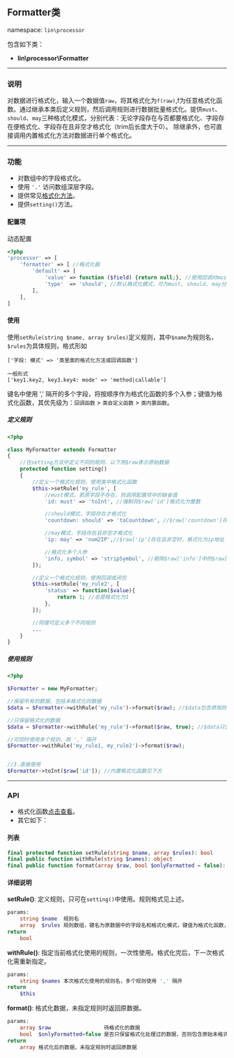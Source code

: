 Formatter类
----
namespace: `lin\processor`

包含如下类：

* **lin\processor\Formatter**

---

### 说明
对数据进行格式化，输入一个数据值`raw`，将其格式化为`f(raw)`,f为任意格式化函数。通过继承本类后定义规则，然后调用规则进行数据批量格式化。提供`must`、`should`、`may`三种格式化模式，分别代表：无论字段存在与否都要格式化、字段存在便格式化、字段存在且非空才格式化（trim后长度大于0）。
除继承外，也可直接调用内置格式化方法对数据进行单个格式化。

---

### 功能

* 对数组中的字段格式化。
* 使用 `'.'` 访问数组深层字段。
* 提供常见[格式化方法](Function.md)。
* 提供`setting()`方法。




#### 配置项

动态配置

~~~php
<?php
'processor' => [
    'formatter' => [ //格式化器
        'default' => [
            'value' => function ($field) {return null;}, //使用回调对must模式下缺少的字段赋于默认值才进行格式化，入参为字段名
            'type'  => 'should', //默认格式化模式，可为must, should, may分别代表，必须格式化，存在才格式化，存在且非空格式化
        ],
    ],
]
~~~

#### 使用

使用`setRule(string $name, array $rules)`定义规则，其中`$name`为规则名，`$rules`为具体规则，格式形如

```
['字段: 模式' => '类里面的格式化方法或回调函数']

一般形式
['key1.key2, key3.key4: mode' => 'method|callable']

```
键名中使用 ',' 隔开的多个字段，将按顺序作为格式化函数的多个入参；键值为格式化函数，其优先级为：`回调函数` > `类自定义函数` > `类内置函数`。

##### 定义规则
~~~php
<?php

class MyFormatter extends Formatter
{
    //在setting方法中定义不同的规则，以下用$raw表示原始数据
    protected function setting()
    {
        //定义一个格式化规则，使用类中格式化函数
        $this->setRule('my_rule', [
            //must模式，若原字段不存在，则调用配置项中的缺省值
            'id: must' => 'toInt', //强制将$raw['id']格式化为整数

            //should模式，字段存在才格式化
            'countdown: should' => 'toCountdown', //$raw['countdown']存在时，格式化为友好的倒计时格式

            //may模式，字段存在且非空才格式化
            'ip: may' => 'num2IP',//$raw['ip']存在且非空时，格式化为ip地址

            //格式化多个入参
            'info, symbol' => 'stripSymbol', //剔除$raw['info']中的$raw['symbol']字符
        ]);

        //定义一个格式化规则，使用回调或闭包
        $this->setRule('my_rule2', [
            'status' => function($value){
                return 1; //总是格式化为1
            },
        ]);

        //同理可定义多个不同规则
        ...
    }
}
~~~

##### 使用规则
~~~php
<?php

$Formatter = new MyFormatter;

//保留所有的数据，包括未格式化的数据
$data = $Formatter->withRule('my_rule')->format($raw); //$data包含原规则中不存在的字段

//只保留格式化的数据
$data = $Formatter->withRule('my_rule')->format($raw, true); //$data只含有规则中定义的字段

//可同时使用多个规则，用 ',' 隔开
$Formatter->withRule('my_rule1, my_rule2')->format($raw);


//3.直接使用
$Formatter->toInt($raw['id']); //内置格式化函数见下方
~~~

---

### API

* 格式化函数[点击查看](Function.md)。
* 其它如下：

#### 列表
~~~php
final protected function setRule(string $name, array $rules): bool
final public function withRule(string $names): object
final public function format(array $raw, bool $onlyFormatted = false): array
~~~

#### 详细说明

**setRule()**: 定义规则，只可在`setting()`中使用。规则格式见上述。
```php
params:
    string $name  规则名
    array  $rules 规则数组，键名为原数据中的字段名和格式化模式，键值为格式化函数，多个格式化入参字段用 ',' 隔开，深层字段使用 '.' 访问。
return
    bool
```

**withRule()**: 指定当前格式化使用的规则，一次性使用。格式化完后，下一次格式化需重新指定。
```php
params:
    string $names 本次格式化使用的规则名，多个规则使用 ',' 隔开
return
    $this
```

**format()**: 格式化数据，未指定规则时返回原数据。
```php
params:
    array $raw                 待格式化的数据
    bool  $onlyFormatted=false 是否只保留格式化处理过的数据，否则包含原始未格式化的数据，默认为否
return
    array 格式化后的数据，未指定规则时返回原数据
```